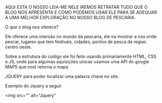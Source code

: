 AQUI ESTA O NOSSO LEIA-ME NELE IREMOS RETRATAR TUDO QUE O BLOG NOS APRESENTA E COMO PODEMOS USAR ELE PARA SE ADEQUAR A UMA MELHOR EXPLORAÇÃO NO NOSSO BLOG DE PESCARIA.

O que o blog nos oferece?

Ele oferece uma imersão no mundo da pescaria, ele ira mostrar a nos onde pescar, lugares que tem festivais, cidades, pontos de pesca da regiao centro oeste.

Sobre a estrutura do codigo ele foi feito usando primariamente HTML, CSS e JS, onde para algumas aquisições unicas usamos uma API do google MAPS que nost retorna o mapa 

JQUERY para poder localizar uma palavra chave no site.

Exemplo do Jquery a seguir 

<img src="" alt="Jquery"
